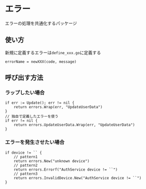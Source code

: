 # エラー
エラーの処理を共通化するパッケージ
## 使い方
新規に定義するエラーは`define_xxx.go`に定義する
```
errorName = newXXX(code, message)
```
## 呼び出す方法
### ラップしたい場合
```
if err := Update(); err != nil {
    return errors.Wrap(err, "UpdateUserData")
}
// 独自で定義したエラーを使う
if err != nil {
    return errors.UpdateUserData.Wrap(err, "UpdateUserData")
}
```
### エラーを発生させたい場合
```
if device != `` {
    // pattern1
    return errors.New("unknown device")
    // pattern2
    return errors.Errorf("AuthService device != ``")
    // pattern3
    return errors.InvalidDevice.New("AuthService device != ``")
}
```
